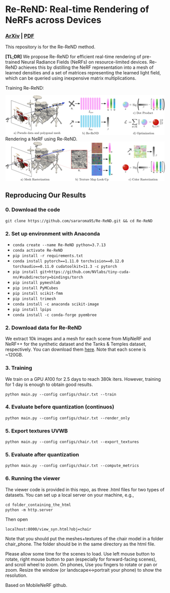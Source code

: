 # Re-ReND: Real-time Rendering of NeRFs across Devices

### [ArXiv](https://arxiv.org/abs/2303.08717) | [PDF](https://arxiv.org/pdf/2303.08717.pdf) 

This repository is for the Re-ReND method.

**[TL;DR]** We propose Re-ReND for efficient real-time rendering of pre-trained Neural Radiance Fields (NeRFs) on resource-limited devices. Re-ReND achieves this by distilling the NeRF representation into a mesh of learned densities and a set of matrices representing the learned light field, which can be queried using inexpensive matrix multiplications.

Training Re-ReND:
<div align="center">
    <a><img src="figs/Training.png"  width="700" ></a>
</div>
Rendering a NeRF using Re-ReND. 
<div align="center">
    <a><img src="figs/Rendering.png"  width="700" ></a>
</div>

## Reproducing Our Results
### 0. Download the code
```
git clone https://github.com/sararoma95/Re-ReND.git && cd Re-ReND
```
### 2. Set up environment with Anaconda
- `conda create --name Re-ReND python=3.7.13`
- `conda activate Re-ReND`
- `pip install -r requirements.txt` 
- `conda install pytorch==1.11.0 torchvision==0.12.0 torchaudio==0.11.0 cudatoolkit=11.3 -c pytorch`
- `pip install git+https://github.com/NVlabs/tiny-cuda-nn/#subdirectory=bindings/torch`
- `pip install pymeshlab`
- `pip install PyMCubes`
- `pip install scikit-fmm`
- `pip install trimesh`
- `conda install -c anaconda scikit-image`
- `pip install lpips`
- `conda install -c conda-forge pyembree`

### 2. Download data for Re-ReND
We extract 10k images and a mesh for each scene from MipNeRF and NeRF++ for the synthetic dataset and the Tanks & Temples dataset, respectively.
You can download them [here](https://drive.google.com/drive/folders/1FZPRaU7w9S0aaBSUpyYHUUeHTJ68gJqD?usp=share_link).
Note that each scene is ~120GB.

### 3. Training

We train on a GPU A100 for 2.5 days to reach 380k iters. However, training for 1 day is enough to obtain good results. 

```
python main.py --config configs/chair.txt --train
```
### 4. Evaluate before quantization (continuos)
```
python main.py --config configs/chair.txt --render_only
```
### 5. Export textures UVWB
```
python main.py --config configs/chair.txt --export_textures
```
### 5. Evaluate after quantization 
```
python main.py --config configs/chair.txt --compute_metrics
```
### 6. Running the viewer
The viewer code is provided in this repo, as three .html files for two types of datasets.
You can set up a local server on your machine, e.g.,
```
cd folder_containing_the_html
python -m http.server
```
Then open
```
localhost:8000/view_syn.html?obj=chair
```
Note that you should put the meshes+textures of the chair model in a folder chair_phone. The folder should be in the same directory as the html file.

Please allow some time for the scenes to load. Use left mouse button to rotate, right mouse button to pan (especially for forward-facing scenes), and scroll wheel to zoom. On phones, Use you fingers to rotate or pan or zoom. Resize the window (or landscape<->portrait your phone) to show the resolution.

Based on MobileNeRF github.
